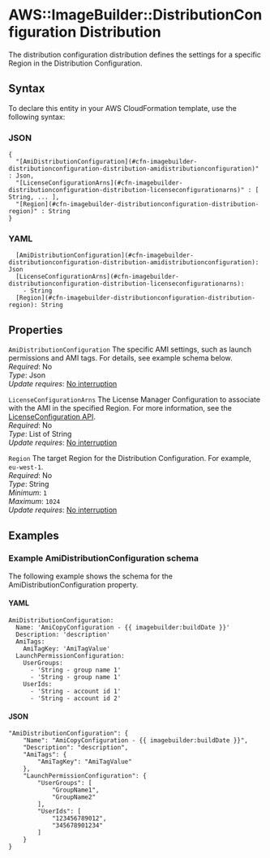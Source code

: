 # AWS::ImageBuilder::DistributionConfiguration Distribution<a name="aws-properties-imagebuilder-distributionconfiguration-distribution"></a>

 The distribution configuration distribution defines the settings for a specific Region in the Distribution Configuration\. 

## Syntax<a name="aws-properties-imagebuilder-distributionconfiguration-distribution-syntax"></a>

To declare this entity in your AWS CloudFormation template, use the following syntax:

### JSON<a name="aws-properties-imagebuilder-distributionconfiguration-distribution-syntax.json"></a>

```
{
  "[AmiDistributionConfiguration](#cfn-imagebuilder-distributionconfiguration-distribution-amidistributionconfiguration)" : Json,
  "[LicenseConfigurationArns](#cfn-imagebuilder-distributionconfiguration-distribution-licenseconfigurationarns)" : [ String, ... ],
  "[Region](#cfn-imagebuilder-distributionconfiguration-distribution-region)" : String
}
```

### YAML<a name="aws-properties-imagebuilder-distributionconfiguration-distribution-syntax.yaml"></a>

```
  [AmiDistributionConfiguration](#cfn-imagebuilder-distributionconfiguration-distribution-amidistributionconfiguration): Json
  [LicenseConfigurationArns](#cfn-imagebuilder-distributionconfiguration-distribution-licenseconfigurationarns): 
    - String
  [Region](#cfn-imagebuilder-distributionconfiguration-distribution-region): String
```

## Properties<a name="aws-properties-imagebuilder-distributionconfiguration-distribution-properties"></a>

`AmiDistributionConfiguration`  <a name="cfn-imagebuilder-distributionconfiguration-distribution-amidistributionconfiguration"></a>
 The specific AMI settings, such as launch permissions and AMI tags\. For details, see example schema below\.  
*Required*: No  
*Type*: Json  
*Update requires*: [No interruption](https://docs.aws.amazon.com/AWSCloudFormation/latest/UserGuide/using-cfn-updating-stacks-update-behaviors.html#update-no-interrupt)

`LicenseConfigurationArns`  <a name="cfn-imagebuilder-distributionconfiguration-distribution-licenseconfigurationarns"></a>
 The License Manager Configuration to associate with the AMI in the specified Region\. For more information, see the [ LicenseConfiguration API](https://docs.aws.amazon.com/license-manager/latest/APIReference/API_LicenseConfiguration.html)\.  
*Required*: No  
*Type*: List of String  
*Update requires*: [No interruption](https://docs.aws.amazon.com/AWSCloudFormation/latest/UserGuide/using-cfn-updating-stacks-update-behaviors.html#update-no-interrupt)

`Region`  <a name="cfn-imagebuilder-distributionconfiguration-distribution-region"></a>
 The target Region for the Distribution Configuration\. For example, `eu-west-1`\.   
*Required*: No  
*Type*: String  
*Minimum*: `1`  
*Maximum*: `1024`  
*Update requires*: [No interruption](https://docs.aws.amazon.com/AWSCloudFormation/latest/UserGuide/using-cfn-updating-stacks-update-behaviors.html#update-no-interrupt)

## Examples<a name="aws-properties-imagebuilder-distributionconfiguration-distribution--examples"></a>

### Example AmiDistributionConfiguration schema<a name="aws-properties-imagebuilder-distributionconfiguration-distribution--examples--Example_AmiDistributionConfiguration_schema"></a>

The following example shows the schema for the AmiDistributionConfiguration property\.

#### YAML<a name="aws-properties-imagebuilder-distributionconfiguration-distribution--examples--Example_AmiDistributionConfiguration_schema--yaml"></a>

```
AmiDistributionConfiguration:
  Name: 'AmiCopyConfiguration - {{ imagebuilder:buildDate }}'
  Description: 'description'
  AmiTags:
    AmiTagKey: 'AmiTagValue'
  LaunchPermissionConfiguration:
    UserGroups:
      - 'String - group name 1'
      - 'String - group name 1'
    UserIds:
      - 'String - account id 1'
      - 'String - account id 2'
```

#### JSON<a name="aws-properties-imagebuilder-distributionconfiguration-distribution--examples--Example_AmiDistributionConfiguration_schema--json"></a>

```
"AmiDistributionConfiguration": {
    "Name": "AmiCopyConfiguration - {{ imagebuilder:buildDate }}",
    "Description": "description",
    "AmiTags": {
        "AmiTagKey": "AmiTagValue"
    },
    "LaunchPermissionConfiguration": {
        "UserGroups": [
            "GroupName1",
            "GroupName2"
        ],
        "UserIds": [
            "123456789012",
            "345678901234"
        ]
    }
}
```